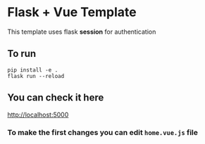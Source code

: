 # Flask + Vue Template
This template uses flask **session** for authentication

## To run
```
pip install -e .
flask run --reload
```

## You can check it here
[http://localhost:5000]()

### To make the first changes you can edit `home.vue.js` file
